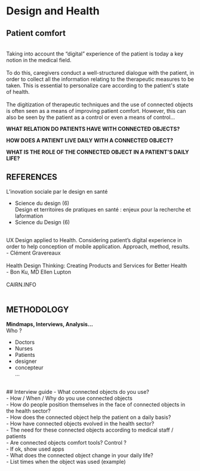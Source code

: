 # Design and Health
## Patient comfort</br>
</br>
Taking into account the “digital” experience of the patient is today a key notion in the medical field.</br>
</br>
To do this, caregivers conduct a well-structured dialogue with the patient, in order to collect all the information relating to the therapeutic measures to be taken. This is essential to personalize care according to the patient's state of health.</br>
</br>
The digitization of therapeutic techniques and the use of connected objects is often seen as a means of improving patient comfort.
However, this can also be seen by the patient as a control or even a means of control...</br>

**WHAT RELATION DO PATIENTS HAVE WITH CONNECTED OBJECTS?**</br>

**HOW DOES A PATIENT LIVE DAILY WITH A CONNECTED OBJECT?**</br>

**WHAT IS THE ROLE OF THE CONNECTED OBJECT IN A PATIENT'S DAILY LIFE?**</br>

## REFERENCES
L’inovation sociale par le design en santé
- Science du design (6)</br>
Design et territoires de pratiques en santé : enjeux pour la recherche et laformation</br>
- Science du Design (6)</br>
</br>
UX Design applied to Health. Considering patient’s digital experience in order to help conception of mobile application. Approach, method, results.</br>
- Clément Gravereaux</br>
</br>
Health Design Thinking: Creating Products and Services for Better Health</br>
- Bon Ku, MD Ellen Lupton</br>
</br>
CAIRN.INFO</br>
</br>

## METHODOLOGY
**Mindmaps, Interviews, Analysis…**</br>
Who ?</br>
- Doctors</br>
- Nurses</br>
- Patients</br>
- designer </br>
- concepteur </br>
…</br>
</br>
## Interview guide
- What connected objects do you use?</br>
- How / When / Why do you use connected objects</br>
- How do people position themselves in the face of connected objects in the health sector?</br>
- How does the connected object help the patient on a daily basis?</br>
- How have connected objects evolved in the health sector?</br>
- The need for these connected objects according to medical staff / patients</br>
- Are connected objects comfort tools? Control ?</br>
- If ok, show used apps</br>
- What does the connected object change in your daily life?</br>
- List times when the object was used (example)</br>
